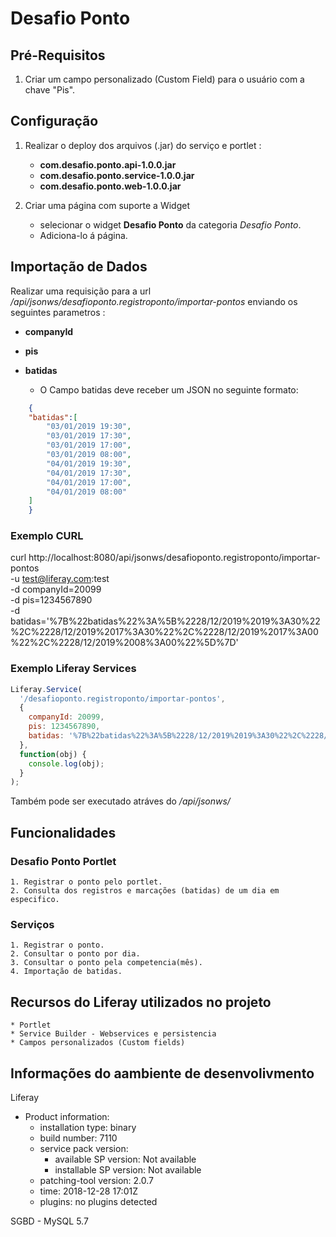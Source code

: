 # Desafio Ponto

## Pré-Requisitos

1. Criar um campo personalizado (Custom Field) para o usuário com a chave "Pis".

## Configuração

1. Realizar o deploy dos arquivos (.jar) do serviço e portlet :
    * **com.desafio.ponto.api-1.0.0.jar**
    * **com.desafio.ponto.service-1.0.0.jar**
    * **com.desafio.ponto.web-1.0.0.jar**

2. Criar uma página com suporte a Widget
    * selecionar o widget **Desafio Ponto** da categoria *Desafio Ponto*.
    * Adiciona-lo á página.

## Importação de Dados

Realizar uma requisição para a url */api/jsonws/desafioponto.registroponto/importar-pontos* enviando os seguintes parametros :

* **companyId**

* **pis**

* **batidas**
    * O Campo batidas deve receber um JSON no seguinte formato:
```json
    {  
    "batidas":[  
        "03/01/2019 19:30",
        "03/01/2019 17:30",
        "03/01/2019 17:00",
        "03/01/2019 08:00",
        "04/01/2019 19:30",
        "04/01/2019 17:30",
        "04/01/2019 17:00",
        "04/01/2019 08:00"
    ]
    }
```
### Exemplo CURL

curl http://localhost:8080/api/jsonws/desafioponto.registroponto/importar-pontos \
  -u test@liferay.com:test \
  -d companyId=20099 \
  -d pis=1234567890 \
  -d batidas='%7B%22batidas%22%3A%5B%2228/12/2019%2019%3A30%22%2C%2228/12/2019%2017%3A30%22%2C%2228/12/2019%2017%3A00%22%2C%2228/12/2019%2008%3A00%22%5D%7D'

### Exemplo Liferay Services
```js
Liferay.Service(
  '/desafioponto.registroponto/importar-pontos',
  {
    companyId: 20099,
    pis: 1234567890,
    batidas: '%7B%22batidas%22%3A%5B%2228/12/2019%2019%3A30%22%2C%2228/12/2019%2017%3A30%22%2C%2228/12/2019%2017%3A00%22%2C%2228/12/2019%2008%3A00%22%5D%7D'
  },
  function(obj) {
    console.log(obj);
  }
);
````

Também pode ser executado atráves do */api/jsonws/*

## Funcionalidades

### Desafio Ponto Portlet

    1. Registrar o ponto pelo portlet.
    2. Consulta dos registros e marcações (batidas) de um dia em especifico.

### Serviços

    1. Registrar o ponto.
    2. Consultar o ponto por dia.
    3. Consultar o ponto pela competencia(mês).
    4. Importação de batidas.

## Recursos do Liferay utilizados no projeto

    * Portlet
    * Service Builder - Webservices e persistencia
    * Campos personalizados (Custom fields)

## Informações do aambiente de desenvolivmento

Liferay
* Product information:
  * installation type: binary
  * build number: 7110
  * service pack version:
    - available SP version: Not available
    - installable SP version: Not available
  * patching-tool version: 2.0.7
  * time: 2018-12-28 17:01Z
  * plugins: no plugins detected

SGBD - MySQL 5.7